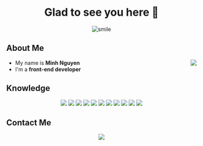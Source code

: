 <body>
		<h1 align="center">Glad to see you here 👋</h1>
		<div align="center">
			<img
				src="https://media.giphy.com/media/tliXLSkzfq2C4/giphy.gif"
				alt="smile"
			/>
		</div>
		<div>
			<div>
				<h2 align="left">About Me</h2>
				<img align='right' src="https://github-readme-stats.vercel.app/api/top-langs/?username=nttminh&theme=github_dark&layout=&langs_count=5">
			</div>
			<div>
				<ul align="left">
					<li>My name is <strong>Minh Nguyen</strong></li>
					<li>I'm a <strong>front-end developer</strong></li>
				</ul>
				<h2>Knowledge</h2>
				<div align="center">
					<img src="https://img.shields.io/badge/html5-%23E34F26.svg?style=for-the-badge&logo=html5&logoColor=white">
					<img src="https://img.shields.io/badge/css3-%231572B6.svg?style=for-the-badge&logo=css3&logoColor=white">
					<img src="https://img.shields.io/badge/SASS-hotpink.svg?style=for-the-badge&logo=SASS&logoColor=white">
					<img src="https://img.shields.io/badge/tailwindcss-%2338B2AC.svg?style=for-the-badge&logo=tailwind-css&logoColor=white">
					<img src="https://img.shields.io/badge/bootstrap-%23563D7C.svg?style=for-the-badge&logo=bootstrap&logoColor=white">
					<img src="https://img.shields.io/badge/javascript-%23323330.svg?style=for-the-badge&logo=javascript&logoColor=%23F7DF1E">
					<img src="https://img.shields.io/badge/typescript-%23007ACC.svg?style=for-the-badge&logo=typescript&logoColor=white">
					<img src="https://img.shields.io/badge/node.js-6DA55F?style=for-the-badge&logo=node.js&logoColor=white">
					<img src="https://img.shields.io/badge/-GraphQL-E10098?style=for-the-badge&logo=graphql&logoColor=white">
					<img src="https://img.shields.io/badge/react-%2320232a.svg?style=for-the-badge&logo=react&logoColor=%2361DAFB">
					<img src="https://img.shields.io/badge/Next-black?style=for-the-badge&logo=next.js&logoColor=white">
				</div>
				<h2>Contact Me</h2>
				<div align="center">
					<img src="https://dcbadge.vercel.app/api/shield/510640250578796545" />
				</div>
			</div>
		</div>
</body>	
	
<!--
**nttminh/nttminh** is a ✨ _special_ ✨ repository because its `README.md` (this file) appears on your GitHub profile.

Here are some ideas to get you started:

- 🔭 I’m currently working on ...
- 🌱 I’m currently learning ...
- 👯 I’m looking to collaborate on ...
- 🤔 I’m looking for help with ...
- 💬 Ask me about ...
- 📫 How to reach me: ...
- 😄 Pronouns: ...
- ⚡ Fun fact: ...
-->

